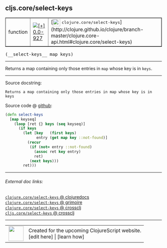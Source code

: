 ## cljs.core/select-keys



 <table border="1">
<tr>
<td>function</td>
<td><a href="https://github.com/cljsinfo/cljs-api-docs/tree/0.0-927"><img valign="middle" alt="[+] 0.0-927" title="Added in 0.0-927" src="https://img.shields.io/badge/+-0.0--927-lightgrey.svg"></a> </td>
<td>
[<img height="24px" valign="middle" src="http://i.imgur.com/1GjPKvB.png"> <samp>clojure.core/select-keys</samp>](http://clojure.github.io/clojure/branch-master/clojure.core-api.html#clojure.core/select-keys)
</td>
</tr>
</table>


 <samp>
(__select-keys__ map keys)<br>
</samp>

---

Returns a map containing only those entries in `map` whose key is in `keys`.



---




Source docstring:

```
Returns a map containing only those entries in map whose key is in keys
```


Source code @ [github](https://github.com/clojure/clojurescript/blob/r2311/src/cljs/cljs/core.cljs#L6971-L6983):

```clj
(defn select-keys
  [map keyseq]
    (loop [ret {} keys (seq keyseq)]
      (if keys
        (let [key   (first keys)
              entry (get map key ::not-found)]
          (recur
           (if (not= entry ::not-found)
             (assoc ret key entry)
             ret)
           (next keys)))
        ret)))
```

<!--
Repo - tag - source tree - lines:

 <pre>
clojurescript @ r2311
└── src
    └── cljs
        └── cljs
            └── <ins>[core.cljs:6971-6983](https://github.com/clojure/clojurescript/blob/r2311/src/cljs/cljs/core.cljs#L6971-L6983)</ins>
</pre>

-->

---



###### External doc links:

[`clojure.core/select-keys` @ clojuredocs](http://clojuredocs.org/clojure.core/select-keys)<br>
[`clojure.core/select-keys` @ grimoire](http://conj.io/store/v1/org.clojure/clojure/1.7.0-beta3/clj/clojure.core/select-keys/)<br>
[`clojure.core/select-keys` @ crossclj](http://crossclj.info/fun/clojure.core/select-keys.html)<br>
[`cljs.core/select-keys` @ crossclj](http://crossclj.info/fun/cljs.core.cljs/select-keys.html)<br>

---

 <table>
<tr><td>
<img valign="middle" align="right" width="48px" src="http://i.imgur.com/Hi20huC.png">
</td><td>
Created for the upcoming ClojureScript website.<br>
[edit here] | [learn how]
</td></tr></table>

[edit here]:https://github.com/cljsinfo/cljs-api-docs/blob/master/cljsdoc/cljs.core/select-keys.cljsdoc
[learn how]:https://github.com/cljsinfo/cljs-api-docs/wiki/cljsdoc-files

<!--

This information was too distracting to show to readers, but I'll leave it
commented here since it is helpful to:

- pretty-print the data used to generate this document
- and show how to retrieve that data



The API data for this symbol:

```clj
{:description "Returns a map containing only those entries in `map` whose key is in `keys`.",
 :ns "cljs.core",
 :name "select-keys",
 :signature ["[map keys]"],
 :history [["+" "0.0-927"]],
 :type "function",
 :full-name-encode "cljs.core/select-keys",
 :source {:code "(defn select-keys\n  [map keyseq]\n    (loop [ret {} keys (seq keyseq)]\n      (if keys\n        (let [key   (first keys)\n              entry (get map key ::not-found)]\n          (recur\n           (if (not= entry ::not-found)\n             (assoc ret key entry)\n             ret)\n           (next keys)))\n        ret)))",
          :title "Source code",
          :repo "clojurescript",
          :tag "r2311",
          :filename "src/cljs/cljs/core.cljs",
          :lines [6971 6983]},
 :full-name "cljs.core/select-keys",
 :clj-symbol "clojure.core/select-keys",
 :docstring "Returns a map containing only those entries in map whose key is in keys"}

```

Retrieve the API data for this symbol:

```clj
;; from Clojure REPL
(require '[clojure.edn :as edn])
(-> (slurp "https://raw.githubusercontent.com/cljsinfo/cljs-api-docs/catalog/cljs-api.edn")
    (edn/read-string)
    (get-in [:symbols "cljs.core/select-keys"]))
```

-->
